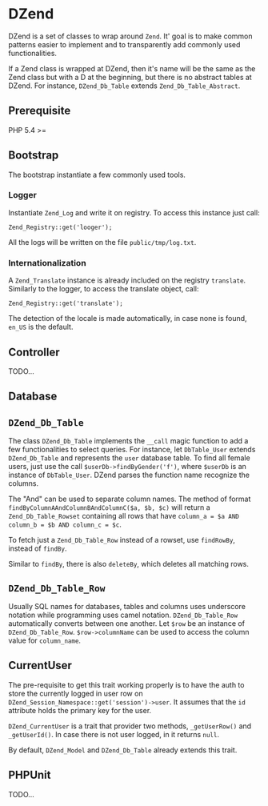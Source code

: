 DZend
=====

DZend is a set of classes to wrap around `Zend`. It' goal is to make common
patterns easier to implement and to transparently add commonly used
functionalities.

If a Zend class is wrapped at DZend, then it's name will be the same as the Zend
class but with a D at the beginning, but there is no abstract tables at DZend.
For instance, `DZend_Db_Table` extends `Zend_Db_Table_Abstract`.

Prerequisite
------------

PHP 5.4 >=

Bootstrap
---------

The bootstrap instantiate a few commonly used tools.

### Logger

Instantiate `Zend_Log` and write it on registry. To access this instance just
call:

    Zend_Registry::get('looger');

All the logs will be written on the file `public/tmp/log.txt`.

### Internationalization

A `Zend_Translate` instance is already included on the registry `translate`.
Similarly to the logger, to access the translate object, call:

    Zend_Registry::get('translate');

The detection of the locale is made automatically, in case none is found,
`en_US` is the default.


Controller
----------

TODO...


Database
--------

## `DZend_Db_Table`

The class `DZend_Db_Table` implements the `__call` magic function to add a few
functionalities to select queries. For instance, let `DbTable_User` extends
`DZend_Db_Table` and represents the `user` database table. To find all female
users, just use the call `$userDb->findByGender('f')`, where `$userDb` is an
instance of `DbTable_User`. DZend parses the function name recognize the
columns.

The "And" can be used to separate column names. The method of format
`findByColumnAAndColumnBAndColumnC($a, $b, $c)` will return a `Zend_Db_Table_Rowset`
containing all rows that have `column_a = $a AND column_b = $b AND column_c = $c`.

To fetch just a `Zend_Db_Table_Row` instead of a rowset, use `findRowBy`,
instead of `findBy`.

Similar to `findBy`, there is also `deleteBy`, which deletes all matching rows.

## `DZend_Db_Table_Row`

Usually SQL names for databases, tables and columns uses underscore notation
while programming uses camel notation. `DZend_Db_Table_Row` automatically
converts between one another. Let `$row` be an instance of `DZend_Db_Table_Row`.
`$row->columnName` can be used to access the column value for `column_name`.

CurrentUser
-----------

The pre-requisite to get this trait working properly is to have the auth to
store the currently logged in user row on
`DZend_Session_Namespace::get('session')->user`. It assumes that the `id`
attribute holds the primary key for the user.

`DZend_CurrentUser` is a trait that provider two methods, `_getUserRow()` and
`_getUserId()`. In case there is not user logged, in it returns `null`.

By default, `DZend_Model` and `DZend_Db_Table` already extends this trait.


PHPUnit
-------

TODO...



